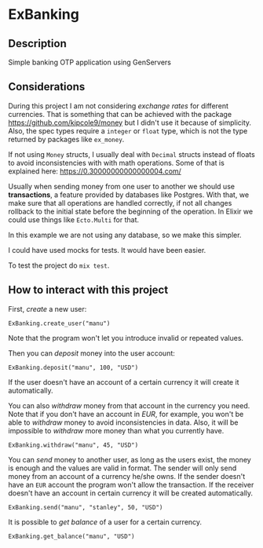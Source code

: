 # ExBanking

## Description
Simple banking OTP application using GenServers

## Considerations
During this project I am not considering *exchange rates* for different currencies. That is something that can be achieved with the package https://github.com/kipcole9/money but I didn't use it because of simplicity. Also, the spec types require a `integer` or `float` type, which is not the type returned by packages like `ex_money`.

If not using `Money` structs, I usually deal with `Decimal` structs instead of floats to avoid inconsistencies with with math operations. Some of that is explained here: https://0.30000000000000004.com/

Usually when sending money from one user to another we should use **transactions**, a feature provided by databases like Postgres. With that, we make sure that all operations are handled correctly, if not all changes rollback to the initial state before the beginning of the operation.
In Elixir we could use things like `Ecto.Multi` for that.

In this example we are not using any database, so we make this simpler.

I could have used mocks for tests. It would have been easier.

To test the project do `mix test`.

## How to interact with this project

First, *create* a new user:

`ExBanking.create_user("manu")`

Note that the program won't let you introduce invalid or repeated values.

Then you can *deposit* money into the user account:

`ExBanking.deposit("manu", 100, "USD")`

If the user doesn't have an account of a certain currency it will create it automatically.

You can also *withdraw* money from that account in the currency you need. Note that if you don't have an account in *EUR*, for example, you won't be able to *withdraw* money to avoid inconsistencies in data. Also, it will be impossible to *withdraw* more money than what you currently have.

`ExBanking.withdraw("manu", 45, "USD")`

You can *send* money to another user, as long as the users exist, the money is enough and the values are valid in format. The sender will only send money from an account of a currency he/she owns. If the sender doesn't have an `EUR` account the program won't allow the transaction. If the receiver doesn't have an account in certain currency it will be created automatically.

`ExBanking.send("manu", "stanley", 50, "USD")`

It is possible to *get balance* of a user for a certain currency.

`ExBanking.get_balance("manu", "USD")`


